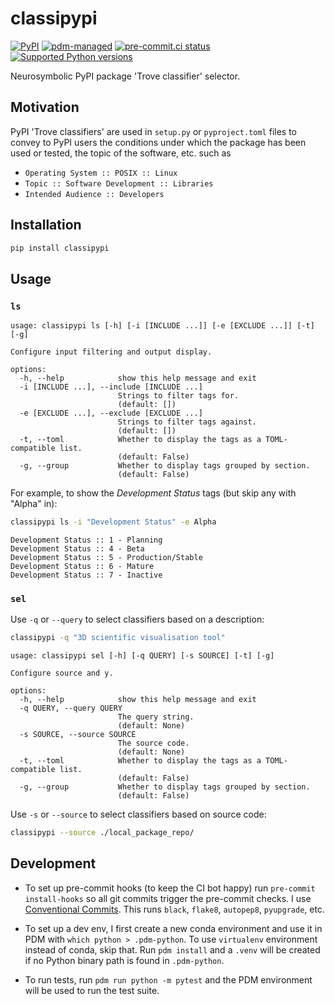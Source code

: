 # classipypi

[![PyPI](https://img.shields.io/pypi/v/classipypi?logo=python&logoColor=%23cccccc)](https://pypi.org/project/classipypi)
[![pdm-managed](https://img.shields.io/badge/pdm-managed-blueviolet)](https://pdm.fming.dev)
[![pre-commit.ci status](https://results.pre-commit.ci/badge/github/lmmx/classipypi/master.svg)](https://results.pre-commit.ci/latest/github/lmmx/classipypi/master)
[![Supported Python versions](https://img.shields.io/pypi/pyversions/classipypi.svg)](https://pypi.org/project/classipypi)

<!-- [![build status](https://github.com/lmmx/classipypi/actions/workflows/master.yml/badge.svg)](https://github.com/lmmx/classipypi/actions/workflows/master.yml) -->

Neurosymbolic PyPI package 'Trove classifier' selector.

## Motivation

PyPI 'Trove classifiers' are used in `setup.py` or `pyproject.toml` files to convey to
PyPI users the conditions under which the package has been used or tested,
the topic of the software, etc. such as

- `Operating System :: POSIX :: Linux`
- `Topic :: Software Development :: Libraries`
- `Intended Audience :: Developers`

## Installation

```py
pip install classipypi
```

## Usage

### `ls`

```
usage: classipypi ls [-h] [-i [INCLUDE ...]] [-e [EXCLUDE ...]] [-t] [-g]

Configure input filtering and output display.

options:
  -h, --help            show this help message and exit
  -i [INCLUDE ...], --include [INCLUDE ...]
                        Strings to filter tags for.
                        (default: [])
  -e [EXCLUDE ...], --exclude [EXCLUDE ...]
                        Strings to filter tags against.
                        (default: [])
  -t, --toml            Whether to display the tags as a TOML-compatible list.
                        (default: False)
  -g, --group           Whether to display tags grouped by section.
                        (default: False)
```

For example, to show the _Development Status_ tags (but skip any with "Alpha" in):

```sh
classipypi ls -i "Development Status" -e Alpha
```

```
Development Status :: 1 - Planning
Development Status :: 4 - Beta
Development Status :: 5 - Production/Stable
Development Status :: 6 - Mature
Development Status :: 7 - Inactive
```

### `sel`

Use `-q` or `--query` to select classifiers based on a description:

```sh
classipypi -q "3D scientific visualisation tool"
```

```
usage: classipypi sel [-h] [-q QUERY] [-s SOURCE] [-t] [-g]

Configure source and y.

options:
  -h, --help            show this help message and exit
  -q QUERY, --query QUERY
                        The query string.
                        (default: None)
  -s SOURCE, --source SOURCE
                        The source code.
                        (default: None)
  -t, --toml            Whether to display the tags as a TOML-compatible list.
                        (default: False)
  -g, --group           Whether to display tags grouped by section.
                        (default: False)
```

Use `-s` or `--source` to select classifiers based on source code:

```sh
classipypi --source ./local_package_repo/
```


## Development

- To set up pre-commit hooks (to keep the CI bot happy) run `pre-commit install-hooks` so all git
  commits trigger the pre-commit checks. I use [Conventional Commits](https://www.conventionalcommits.org/en/v1.0.0/).
  This runs `black`, `flake8`, `autopep8`, `pyupgrade`, etc.

- To set up a dev env, I first create a new conda environment and use it in PDM with `which python > .pdm-python`.
  To use `virtualenv` environment instead of conda, skip that. Run `pdm install` and a `.venv` will be created if no
  Python binary path is found in `.pdm-python`.

- To run tests, run `pdm run python -m pytest` and the PDM environment will be used to run the test suite.
